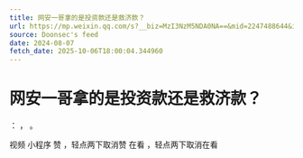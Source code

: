```yaml
---
title: 网安一哥拿的是投资款还是救济款？
url: https://mp.weixin.qq.com/s?__biz=MzI3NzM5NDA0NA==&mid=2247488644&idx=1&sn=5bb164c6867af52c6d5eab24c99d3a77
source: Doonsec's feed
date: 2024-08-07
fetch_date: 2025-10-06T18:00:04.344960
---
```


# 网安一哥拿的是投资款还是救济款？

：
，
。

视频
小程序
赞
，轻点两下取消赞
在看
，轻点两下取消在看